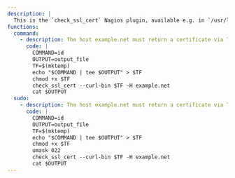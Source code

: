 ```yaml
---
description: |
  This is the `check_ssl_cert` Nagios plugin, available e.g. in `/usr/lib/nagios/plugins/`.
functions:
  command:
    - description: The host example.net must return a certificate via TLS
      code: |
        COMMAND=id
        OUTPUT=output_file
        TF=$(mktemp)
        echo "$COMMAND | tee $OUTPUT" > $TF
        chmod +x $TF
        check_ssl_cert --curl-bin $TF -H example.net
        cat $OUTPUT
  sudo:
    - description: The host example.net must return a certificate via TLS
      code: |
        COMMAND=id
        OUTPUT=output_file
        TF=$(mktemp)
        echo "$COMMAND | tee $OUTPUT" > $TF
        chmod +x $TF
        umask 022
        check_ssl_cert --curl-bin $TF -H example.net
        cat $OUTPUT
---
```

